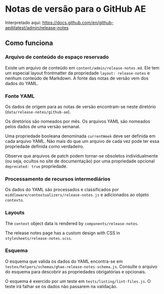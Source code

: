 # Notas de versão para o GitHub AE

Interpretado aqui: https://docs.github.com/en/github-ae@latest/admin/release-notes

## Como funciona

### Arquivo de conteúdo do espaço reservado

Existe um arquivo de conteúdo em `content/admin/release-notes.md`. Ele tem um especial layout frontmatter da propriedade `layout: release-notes` e nenhum conteúdo de Markdown. A fonte das notas de versão vem dos dados do YAML.

### Fonte YAML

Os dados de origem para as notas de versão encontram-se neste diretório (`data/release-notes/github-ae`).

Os diretórios são nomeados por mês. Os arquivos YAML são nomeados pelos dados de uma versão semanal.

Uma propriedade booleana denominada `currentWeek` deve ser definida em cada arquivo YAML. Não mais do que um arquivo de cada vez pode ter essa propriedade definida como verdadeiro.

Observe que arquivos de patch podem tornar-se obsoletos individualmente (ou seja, ocultos no site de documentação) por uma propriedade opcional `deprecated: true` propriedade.

### Processamento de recursos intermediários

Os dados do YAML são processados e classificados por `middleware/contextualizers/release-notes.js` e adicionados ao objeto `contexto`.

### Layouts

The `context` object data is rendered by `components/release-notes`.

The release notes page has a custom design with CSS in `stylesheets/release-notes.scss`.

### Esquema

O esquema que valida os dados do YAML encontra-se em `testes/helpers/schemas/ghae-release-notes-schema.js`. Consulte o arquivo do esquema para descobrir as propriedades obrigatórias e opcionais.

O esquema é exercido por um teste em `tests/linting/lint-files.js`. O teste irá falhar se os dados não passarem na validação.
